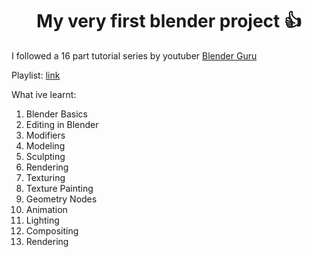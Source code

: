 <h1 align="center">My very first blender project 👍</h1>

I followed a 16 part tutorial series by youtuber [Blender Guru](https://www.youtube.com/@blenderguru)

Playlist: [link](https://www.youtube.com/playlist?list=PLjEaoINr3zgFX8ZsChQVQsuDSjEqdWMAD)

What ive learnt:
1. Blender Basics
2. Editing in Blender
3. Modifiers
4. Modeling
5. Sculpting
6. Rendering
7. Texturing
8. Texture Painting
9. Geometry Nodes
10. Animation
11. Lighting
12. Compositing
13. Rendering
